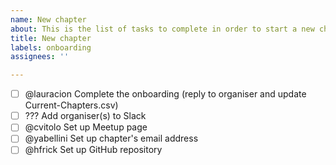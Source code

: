 ```yaml
---
name: New chapter
about: This is the list of tasks to complete in order to start a new chapter
title: New chapter
labels: onboarding
assignees: ''

---
```


- [ ] @lauracion Complete the onboarding (reply to organiser and update Current-Chapters.csv)
- [ ] ??? Add organiser(s) to Slack
- [ ] @cvitolo Set up Meetup page
- [ ] @yabellini Set up chapter's email address
- [ ] @hfrick Set up GitHub repository
